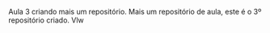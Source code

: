 Aula 3 criando mais um repositório.
 Mais um repositório de aula, este é o 3º repositório criado. Vlw
